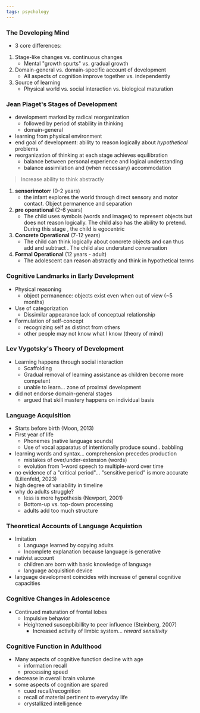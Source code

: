 ```yaml
---
tags: psychology
---
```


### The Developing Mind
- 3 core differences:

1. Stage-like changes vs. continuous changes
	- Mental "growth spurts" vs. gradual growth
2. Domain-general vs. domain-specific account of development
	- All aspects of cognition improve together vs. independently
3. Source of learning
	- Physical world vs. social interaction vs. biological maturation

### Jean Piaget's Stages of Development
- development marked by radical reorganization
	- followed by period of stability in thinking
	- domain-general
- learning from physical environment
- end goal of development: ability to reason logically about *hypothetical* problems
- reorganization of thinking at each stage achieves equilibration
	- balance between personal experience and logical understanding
	- balance assimilation and (when necessary) accommodation

> Increase ability to think abstractly

1. **sensorimotor**r (0-2 years)
	- the infant explores the world through direct sensory and motor contact. Object permanence and separation
2. **pre operational** (2-6 years)
	- The child uses symbols (words and images) to represent objects but does not reason logically. The child also has the ability to pretend. During this stage , the child is egocentric
3. **Concrete Operational** (7-12 years)
	- The child can think logically about concrete objects and can thus add and subtract . The child also understand conversation
4. **Formal Operational** (12 years - adult)
	- The adolescent can reason abstractly and think in hypothetical terms

### Cognitive Landmarks in Early Development
- Physical reasoning
	- object permanence: objects exist even when out of view (~5 months)
- Use of categorization
	- Dissimilar appearance lack of conceptual relationship
- Formulation of self-concept
	- recognizing self as distinct from others
	- other people may not know what I know (theory of mind)

### Lev Vygotsky's Theory of Development
- Learning happens through social interaction
	- Scaffolding
	- Gradual removal of learning assistance as children become more competent
	- unable to learn... zone of proximal development
- did not endorse domain-general stages
	- argued that skill mastery happens on individual basis

### Language Acquisition
- Starts before birth (Moon, 2013)
- First year of life
	- Phonemes (native language sounds)
	- Use of vocal apparatus of intentionally produce sound.. babbling
- learning words and syntax... comprehension precedes production 
	- mistakes of over/under-extension (words)
	- evolution from 1-word speech to multiple-word over time
- no evidence of a "critical period"... "sensitive period" is more accurate (Lilienfeld, 2023)
- high degree of variability in timeline
- why do adults struggle?
	- less is more hypothesis (Newport, 2001)
	- Bottom-up vs. top-down processing
	- adults add too much structure

### Theoretical Accounts of Language Acquistion
- Imitation
	- Language learned by copying adults
	- Incomplete explanation because language is generative
- nativist account
	- children are born with basic knowledge of language
	- language acquisition device
- language development coincides with increase of general cognitive capacities


### Cognitive Changes in Adolescence
- Continued maturation of frontal lobes
	- Impulsive behavior
	- Heightened suscepbibillity to peer influence (Steinberg, 2007) 
		- Increased activity of limbic system... *reward sensitivity*

### Cognitive Function in Adulthood
- Many aspects of cognitive function decline with age
	- information recall 
	- processing speed
- decrease in overall brain volume
- some aspects of cognition are spared
	- cued recall/recognition
	- recall of material pertinent to everyday life
	- crystallized intelligence 

